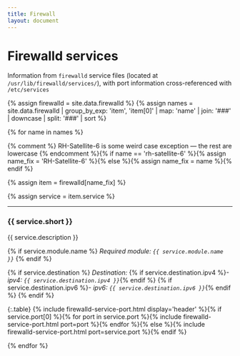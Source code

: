 ```yaml
---
title: Firewall
layout: document
---
```


# Firewalld services

Information from `firewalld` service files
(located at `/usr/lib/firewalld/services/`), with port information
cross-referenced with `/etc/services`

{% assign firewalld = site.data.firewalld %}
{% assign names = site.data.firewalld | group_by_exp: 'item', 'item[0]' | map: 'name' | join: '###' | downcase | split: '###' | sort %}

{% for name in names %}

{% comment %}
  RH-Satellite-6 is some weird case exception — the rest are lowercase
{% endcomment %}{%
  if name == 'rh-satellite-6'
    %}{%
    assign name_fix = 'RH-Satellite-6'
    %}{%
  else
    %}{%
    assign name_fix = name
  %}{%
  endif
%}

{% assign item = firewalld[name_fix] %}

{% assign service = item.service %}

---

### {{ service.short }}
{{ service.description }}

{% if service.module.name %}
_Required module: `{{ service.module.name }}`_
{% endif %}

{% if service.destination %}
_Destination:_
{% if service.destination.ipv4 %}- _ipv4: `{{ service.destination.ipv4 }}`_{% endif %}
{% if service.destination.ipv6 %}- _ipv6: `{{ service.destination.ipv6 }}`_{% endif %}
{% endif %}

{:.table}
{%
  include firewalld-service-port.html display='header'
%}{%
  if service.port[0]
    %}{%
      for port in service.port
      %}{%
        include firewalld-service-port.html port=port
      %}{%
      endfor
    %}{%
  else
    %}{%
      include firewalld-service-port.html port=service.port
    %}{%
  endif
%}

{% endfor %}
